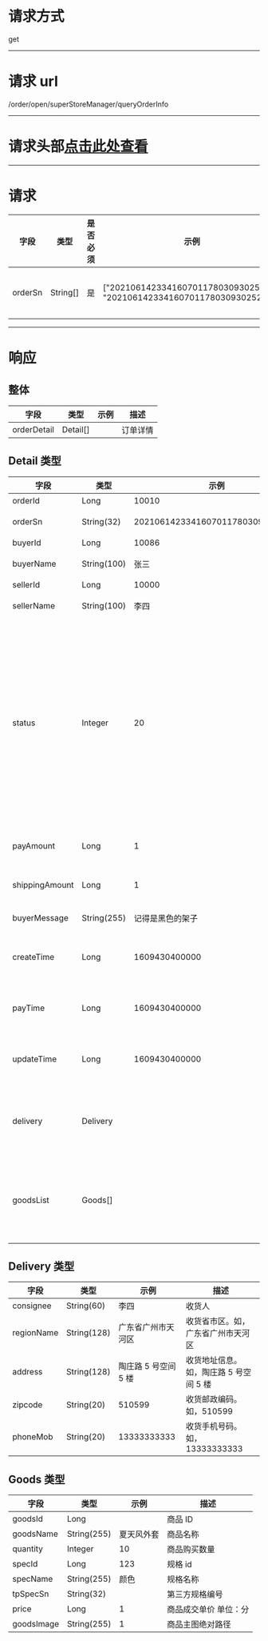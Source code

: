 # 请求方式

get

---

# 请求 url

/order/open/superStoreManager/queryOrderInfo

---

# 请求头部[点击此处查看](./超级店长-统一请求头部及签名方式.md)

---

# 请求

| 字段    | 类型     | 是否必须 | 示例                                                                     | 描述     |
| ------- | -------- | -------- | ------------------------------------------------------------------------ | -------- |
| orderSn | String[] | 是       | ["20210614233416070117803093025280", "20210614233416070117803093025223"] | 订单编号 |

---

# 响应

## 整体

| 字段        | 类型     | 示例 | 描述     |
| ----------- | -------- | ---- | -------- |
| orderDetail | Detail[] |      | 订单详情 |

## Detail 类型

| 字段           | 类型        | 示例                             | 描述                                                                                                              |
| -------------- | ----------- | -------------------------------- | ----------------------------------------------------------------------------------------------------------------- |
| orderId        | Long        | 10010                            | 订单 ID                                                                                                           |
| orderSn        | String(32)  | 20210614233416070117803093025280 | 订单编号                                                                                                          |
| buyerId        | Long        | 10086                            | 买家 ID                                                                                                           |
| buyerName      | String(100) | 张三                             | 买家昵称                                                                                                          |
| sellerId       | Long        | 10000                            | 卖家 ID                                                                                                           |
| sellerName     | String(100) | 李四                             | 卖家昵称                                                                                                          |
| status         | Integer     | 20                               | 订单状态【-1:自动关闭;0:已取消;11:待付款;20:待发货;30:待收货;40:确认收货完成;45:确认收货订单结算中;46:交易成功;】 |
| payAmount      | Long        | 1                                | 实付总金额 单位：分                                                                                               |
| shippingAmount | Long        | 1                                | 运费总金额 单位：分                                                                                               |
| buyerMessage   | String(255) | 记得是黑色的架子                 | 买家留言。                                                                                                        |
| createTime     | Long        | 1609430400000                    | 订单创建时间 单位：毫秒                                                                                           |
| payTime        | Long        | 1609430400000                    | 支付时间 单位：毫秒                                                                                               |
| updateTime     | Long        | 1609430400000                    | 订单修改时间 单位：毫秒                                                                                           |
| delivery       | Delivery    |                                  | 收货信息。具体字段参考 Delivery 类型                                                                              |
| goodsList      | Goods[]     |                                  | 订单商品列表。具体字段参考 Goods 类型                                                                             |

## Delivery 类型

| 字段       | 类型        | 示例                 | 描述                                   |
| ---------- | ----------- | -------------------- | -------------------------------------- |
| consignee  | String(60)  | 李四                 | 收货人                                 |
| regionName | String(128) | 广东省广州市天河区   | 收货省市区。如，广东省广州市天河区     |
| address    | String(128) | 陶庄路 5 号空间 5 楼 | 收货地址信息。如，陶庄路 5 号空间 5 楼 |
| zipcode    | String(20)  | 510599               | 收货邮政编码。如，510599               |
| phoneMob   | String(20)  | 13333333333          | 收货手机号码。如，13333333333          |

## Goods 类型

| 字段       | 类型        | 示例       | 描述                  |
| ---------- | ----------- | ---------- | --------------------- |
| goodsId    | Long        |            | 商品 ID               |
| goodsName  | String(255) | 夏天风外套 | 商品名称              |
| quantity   | Integer     | 10         | 商品购买数量          |
| specId     | Long        | 123        | 规格 id               |
| specName   | String(255) | 颜色       | 规格名称              |
| tpSpecSn   | String(32)  |            | 第三方规格编号        |
| price      | Long        | 1          | 商品成交单价 单位：分 |
| goodsImage | String(255) | 1          | 商品主图绝对路径      |
